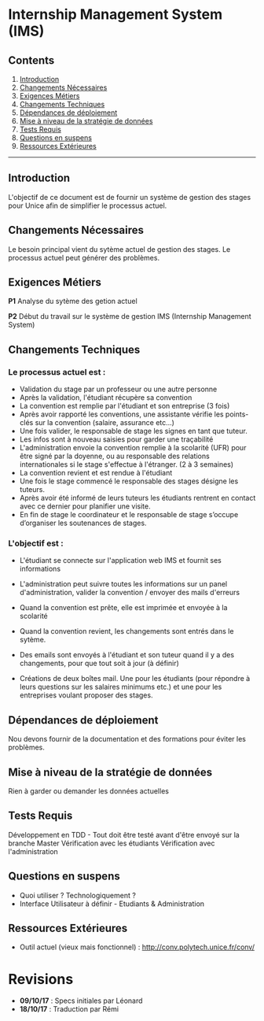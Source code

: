 Internship Management System (IMS)
===

## Contents

1. [Introduction](#introduction)
2. [Changements Nécessaires](#changements-nécessaires)
3. [Exigences Métiers](#exigences-métiers)
4. [Changements Techniques](#changements-techniques)
5. [Dépendances de déploiement](#dépendances-de-déploiement)
6. [Mise à niveau de la stratégie de données](#mise-à-niveau-de-la-stratégie-de-données)
7. [Tests Requis](#tests-requis)
8. [Questions en suspens](#questions-en-suspens)
9. [Ressources Extérieures](#ressources-extérieures)

---

Introduction
---

L'objectif de ce document est de fournir un système de gestion des stages pour Unice afin de simplifier le processus actuel.

Changements Nécessaires
---

Le besoin principal vient du sytème actuel de gestion des stages. Le processus actuel peut générer des problèmes.


Exigences Métiers
---

**P1** Analyse du sytème des getion actuel

**P2** Début du travail sur le système de gestion IMS (Internship Management System)

Changements Techniques
---

### Le processus actuel est :

- Validation du stage par un professeur ou une autre personne
- Après la validation, l'étudiant récupère sa convention
- La convention est remplie par l'étudiant et son entreprise (3 fois)
- Après avoir rapporté les conventions, une assistante vérifie les points-clés sur la convention (salaire, assurance etc...)
- Une fois valider, le responsable de stage les signes en tant que tuteur.
- Les infos sont à nouveau saisies pour garder une traçabilité
- L'administration envoie la convention remplie à la scolarité (UFR) pour être signé par la doyenne, ou au responsable des relations internationales si le stage s'effectue à l'étranger. (2 à 3 semaines)
- La convention revient et est rendue à l'étudiant
- Une fois le stage commencé le responsable des stages désigne les tuteurs.
- Après avoir été informé de leurs tuteurs les étudiants rentrent en contact avec ce dernier pour
planifier une visite.
- En fin de stage le coordinateur et le responsable de stage s’occupe d’organiser les soutenances de
stages.

### L'objectif est :

- L'étudiant se connecte sur l'application web IMS et fournit ses informations
- L'administration peut suivre toutes les informations sur un panel d'administration, valider la convention / envoyer des mails d'erreurs
- Quand la convention est prête, elle est imprimée et envoyée à la scolarité
- Quand la convention revient, les changements sont entrés dans le sytème.
- Des emails sont envoyés à l'étudiant et son tuteur quand il y a des changements, pour que tout soit à jour (à définir)

- Créations de deux boîtes mail. Une pour les étudiants (pour répondre à leurs questions sur les salaires minimums etc.) et une pour les entreprises voulant proposer des stages.

Dépendances de déploiement
---

Nou devons fournir de la documentation et des formations pour éviter les problèmes.


Mise à niveau de la stratégie de données
---

Rien à garder ou demander les données actuelles


Tests Requis
---

Développement en TDD - Tout doit être testé avant d'être envoyé sur la branche Master
Vérification avec les étudiants
Vérification avec l'administration


Questions en suspens
---

- Quoi utiliser ? Technologiquement ?
- Interface Utilisateur à définir - Etudiants & Administration


Ressources Extérieures
---

- Outil actuel (vieux mais fonctionnel) : http://conv.polytech.unice.fr/conv/


Revisions
===
* **09/10/17** : Specs initiales par Léonard
* **18/10/17** : Traduction par Rémi
 
